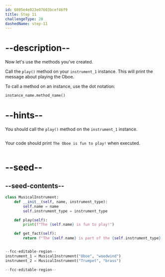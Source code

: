 ```yaml
---
id: 6895e4e023e07603bcef46f9
title: Step 11
challengeType: 20
dashedName: step-11
---
```


# --description--

Now let's use the methods you've created. 

Call the `play()` method on your `instrument_1` instance. This will print the message about playing the Oboe.

To call a method on an instance, use the dot notation:

```python
instance_name.method_name()
```

# --hints--

You should call the `play()` method on the `instrument_1` instance.

```js

```

Your code should print `The Oboe is fun to play!` when executed.

```js

```

# --seed--

## --seed-contents--

```py
class MusicalInstrument:
    def __init__(self, name, instrument_type):
        self.name = name
        self.instrument_type = instrument_type

    def play(self):
        print(f"The {self.name} is fun to play!")

    def get_fact(self):
        return f"The {self.name} is part of the {self.instrument_type} family of instruments."


--fcc-editable-region--
instrument_1 = MusicalInstrument("Oboe", "woodwind")
instrument_2 = MusicalInstrument("Trumpet", "brass")

--fcc-editable-region--
```
